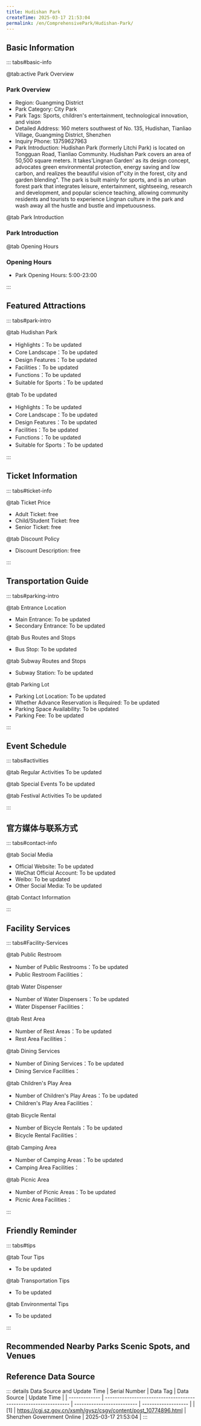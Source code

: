 ```yaml
---
title: Hudishan Park
createTime: 2025-03-17 21:53:04
permalink: /en/ComprehensivePark/Hudishan-Park/
---
```



<script setup>
import ImageSwiper from '/.vuepress/theme/components/ImageSwiper.vue'
// 轮播图数据
const swiperItems = [
    {
                link: 'https://cgj.sz.gov.cn/img/4/4005/4005806/10774896.jpg',
                title: 'Hudishan Park',
                description: '',
                author: 'Shenzhen Government Online',
                date: '2025/03/17'
                },
  {
                link: 'https://cgj.sz.gov.cn/img/4/4005/4005806/10774896.jpg',
                title: 'Hudishan Park',
                description: '',
                author: 'Shenzhen Government Online',
                date: '2025/03/17'
                }
]
// 配置项
const swiperConfig = {
  height: 500,
  showInfo: true
}
</script>
<!-- 轮播图组件 -->
<ImageSwiper :items="swiperItems" :config="swiperConfig" />



## Basic Information

::: tabs#basic-info

@tab:active Park Overview
### Park Overview
- Region: Guangming District
- Park Category: City Park
- Park Tags: Sports, children's entertainment, technological innovation, and vision
- Detailed Address: 160 meters southwest of No. 135, Hudishan, Tianliao Village, Guangming District, Shenzhen
- Inquiry Phone: 13759627963
- Park Introduction: Hudishan Park (formerly Litchi Park) is located on Tongguan Road, Tianliao Community. Hudishan Park covers an area of 50,500 square meters. It takes'Lingnan Garden' as its design concept, advocates green environmental protection, energy saving and low carbon, and realizes the beautiful vision of"city in the forest, city and garden blending". The park is built mainly for sports, and is an urban forest park that integrates leisure, entertainment, sightseeing, research and development, and popular science teaching, allowing community residents and tourists to experience Lingnan culture in the park and wash away all the hustle and bustle and impetuousness.

@tab Park Introduction
### Park Introduction
@tab Opening Hours
### Opening Hours
- Park Opening Hours: 5:00-23:00

:::

## Featured Attractions

::: tabs#park-intro

@tab Hudishan Park
<ImageCard
image="https://cgj.sz.gov.cn/images/index20230710_1.png"
    title="Hudishan Park"
    description="(1) In order to change the appearance of the city, Yutang Sub-district took'Lingnan Garden' as its design concept and built a national defense education park, oxygen green valley, volunteer garden, children's sand pit, vitality rebound, joyful overpass, lychee forest flower sea, garden corridor, ecological conservation area, pebble greenway, zero-carbon greenway, etc. on the basis of the original litchi forest, realizing the beautiful vision of'city in the forest, city and garden integrated', and advocating the concept of green environmental protection, energy saving and low carbon, so that community residents and tourists can feel the Lingnan culture and wash away the hustle and bustle and impetuousness. (2) A'Qingfeng Garden' co-construction garden was created in the park, covering an area of about 1,100 square meters. It was originally a piece of wasteland in the forest. After being transformed by the Tianliao Community Volunteer Association and residents, the garden has planting areas, garden paths, reading and leisure areas, 24 solar terms popular science propaganda trails, and stone tables and stone benches for rest. The wasteland has been transformed into a quiet small garden in the park, becoming a new highlight of the park."
    date=""
    author="Shenzhen Government Online"
/>


- Highlights：To be updated
- Core Landscape：To be updated
- Design Features：To be updated
- Facilities：To be updated
- Functions：To be updated
- Suitable for Sports：To be updated

@tab To be updated
<ImageCard
image="https://cgj.sz.gov.cn/images/index20230710_1.png"
    title="Hudishan Park"
    description="(1) In order to change the appearance of the city, Yutang Sub-district took'Lingnan Garden' as its design concept and built a national defense education park, oxygen green valley, volunteer garden, children's sand pit, vitality rebound, joyful overpass, lychee forest flower sea, garden corridor, ecological conservation area, pebble greenway, zero-carbon greenway, etc. on the basis of the original litchi forest, realizing the beautiful vision of'city in the forest, city and garden integrated', and advocating the concept of green environmental protection, energy saving and low carbon, so that community residents and tourists can feel the Lingnan culture and wash away the hustle and bustle and impetuousness. (2) A'Qingfeng Garden' co-construction garden was created in the park, covering an area of about 1,100 square meters. It was originally a piece of wasteland in the forest. After being transformed by the Tianliao Community Volunteer Association and residents, the garden has planting areas, garden paths, reading and leisure areas, 24 solar terms popular science propaganda trails, and stone tables and stone benches for rest. The wasteland has been transformed into a quiet small garden in the park, becoming a new highlight of the park."
    date=""
    author="Shenzhen Government Online"
/>


- Highlights：To be updated
- Core Landscape：To be updated
- Design Features：To be updated
- Facilities：To be updated
- Functions：To be updated
- Suitable for Sports：To be updated

:::

## Ticket Information

::: tabs#ticket-info

@tab Ticket Price
- Adult Ticket: free
- Child/Student Ticket: free
- Senior Ticket: free

@tab Discount Policy
- Discount Description: free

:::

## Transportation Guide

::: tabs#parking-intro

@tab Entrance Location
- Main Entrance: To be updated
- Secondary Entrance: To be updated

@tab Bus Routes and Stops
- Bus Stop: To be updated

@tab Subway Routes and Stops
- Subway Station: To be updated

@tab Parking Lot
- Parking Lot Location: To be updated
- Whether Advance Reservation is Required: To be updated
- Parking Space Availability: To be updated
- Parking Fee: To be updated

:::

## Event Schedule

::: tabs#activities

@tab Regular Activities
To be updated

@tab Special Events
To be updated

@tab Festival Activities
To be updated

:::

## 官方媒体与联系方式

::: tabs#contact-info

@tab Social Media
- Official Website: To be updated
- WeChat Official Account: To be updated
- Weibo: To be updated
- Other Social Media: To be updated

@tab Contact Information

:::

## Facility Services

::: tabs#Facility-Services

@tab Public Restroom
- Number of Public Restrooms：To be updated
- Public Restroom Facilities：

@tab Water Dispenser
- Number of Water Dispensers：To be updated
- Water Dispenser Facilities：

@tab Rest Area
- Number of Rest Areas：To be updated
- Rest Area Facilities：

@tab Dining Services
- Number of Dining Services：To be updated
- Dining Service Facilities：

@tab Children's Play Area
- Number of Children's Play Areas：To be updated
- Children's Play Area Facilities：

@tab Bicycle Rental
- Number of Bicycle Rentals：To be updated
- Bicycle Rental Facilities：

@tab Camping Area
- Number of Camping Areas：To be updated
- Camping Area Facilities：

@tab Picnic Area
- Number of Picnic Areas：To be updated
- Picnic Area Facilities：

:::

## Friendly Reminder

::: tabs#tips

@tab Tour Tips
- To be updated

@tab Transportation Tips
- To be updated

@tab Environmental Tips
- To be updated

:::

## Recommended Nearby Parks Scenic Spots, and Venues

<CardGrid>
  <ImageCard
        image="https://cgj.sz.gov.cn/img/4/4005/4005807/10774897.jpg"
        title="Dinggang Lake Wetland Park"
        description="Shenzhen Dinggang Lake Park is located in Shajing Street, Bao'an District, Shenzhen, covering an area of 98,648 square meters. It is named Dinggang Lake Park be"
        href="/en/LandscapeLeisureGreenSpace/WetlandPark/Dinggang Lake Wetland Park"
        author="Shenzhen Government Online"
        date="2025/01/02"
      />
      <ImageCard
        image="https://cgj.sz.gov.cn/img/4/4005/4005807/10774897.jpg"
        title="Dinggang Lake Wetland Park"
        description="Shenzhen Dinggang Lake Park is located in Shajing Street, Bao'an District, Shenzhen, covering an area of 98,648 square meters. It is named Dinggang Lake Park be"
        href="/en/LandscapeLeisureGreenSpace/WetlandPark/Dinggang Lake Wetland Park"
        author="Shenzhen Government Online"
        date="2025/01/02"
      />
    </CardGrid>


## Reference Data Source

::: details Data Source and Update Time
| Serial Number | Data Tag                                                        | Data Source                | Update Time         |
| ------------- | --------------------------------------------------------------- | -------------------------- | ------------------- |
| [1]           | https://cgj.sz.gov.cn/xsmh/gysz/csgy/content/post_10774896.html | Shenzhen Government Online | 2025-03-17 21:53:04 |
:::

